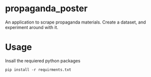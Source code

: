 # propaganda_poster
An application to scrape propaganda materials. Create a dataset, and experiment around with it.

# Usage
Insall the requiered python packages
```shell
pip install -r requirments.txt
```
